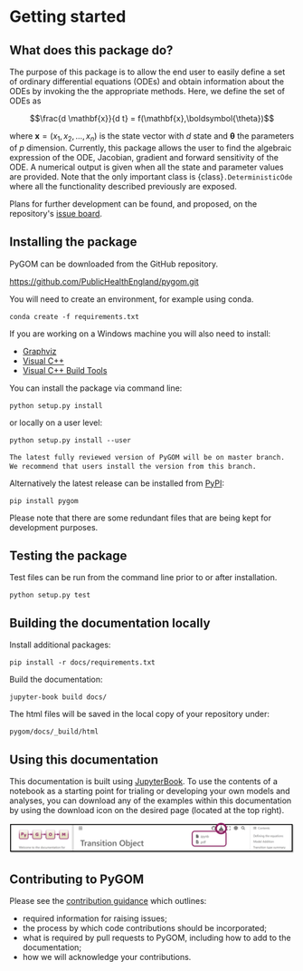 # Getting started

## What does this package do?

The purpose of this package is to allow the end user to easily define a
set of ordinary differential equations (ODEs) and obtain information
about the ODEs by invoking the the appropriate methods. Here, we define
the set of ODEs as

$$\frac{d \mathbf{x}}{d t} = f(\mathbf{x},\boldsymbol{\theta})$$

where $\mathbf{x} = \left(x_{1},x_{2},\ldots,x_{n}\right)$ is the state
vector with $d$ state and $\boldsymbol{\theta}$ the parameters of $p$
dimension. Currently, this package allows the user to find the algebraic
expression of the ODE, Jacobian, gradient and forward sensitivity of the
ODE. A numerical output is given when all the state and parameter values
are provided. Note that the only important class is
{class}`.DeterministicOde` where all the
functionality described previously are exposed.

Plans for further development can be found, and proposed, on the repository's [issue board](https://github.com/ukhsa-collaboration/pygom/issues).

## Installing the package 

PyGOM can be downloaded from the GitHub repository.

https://github.com/PublicHealthEngland/pygom.git

You will need to create an environment, for example using conda. 

    conda create -f requirements.txt

If you are working on a Windows machine you will also need to install:
- [Graphviz](https://graphviz.org/)
- [Visual C++](https://support.microsoft.com/en-us/topic/the-latest-supported-visual-c-downloads-2647da03-1eea-4433-9aff-95f26a218cc0)
- [Visual C++ Build Tools](https://go.microsoft.com/fwlink/?LinkId=691126)

You can install the package via command line:

    python setup.py install

or locally on a user level:

    python setup.py install --user

```{note}
The latest fully reviewed version of PyGOM will be on master branch. We recommend that users install the version from this branch.
```

Alternatively the latest release can be installed from [PyPI](https://pypi.org/project/pygom/):

    pip install pygom

Please note that there are some redundant files that are being kept for
development purposes.

## Testing the package

Test files can be run from the command line prior to or after installation.

    python setup.py test

## Building the documentation locally

Install additional packages:

    pip install -r docs/requirements.txt

Build the documentation:

    jupyter-book build docs/

The html files will be saved in the local copy of your repository under:

    pygom/docs/_build/html


## Using this documentation
This documentation is built using [JupyterBook](https://jupyterbook.org/en/stable/intro.html). To use the contents of a notebook as a starting point for trialing or developing your own models and analyses, you can download any of the examples within this documentation by using the download icon on the desired page (located at the top right).

![download file](../images/download.png)

## Contributing to PyGOM

Please see the [contribution guidance](../../CONTRIBUTING.md) which outlines:
- required information for raising issues;
- the process by which code contributions should be incorporated;
- what is required by pull requests to PyGOM, including how to add to the documentation;
- how we will acknowledge your contributions.